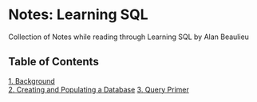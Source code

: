 # Notes: Learning SQL

Collection of Notes while reading through Learning SQL by Alan Beaulieu

## Table of Contents
[1. Background](1.%20Background.md)  
[2. Creating and Populating a Database](2.%20Creating%20and%20Populating%20a%20Database.md)
[3. Query Primer](3.%20Query%20Primer.md) 